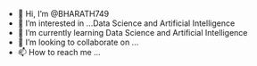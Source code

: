 - 👋 Hi, I’m @BHARATH749
- 👀 I’m interested in ...Data Science and Artificial Intelligence
- 🌱 I’m currently learning Data Science and Artificial Intelligence
- 💞️ I’m looking to collaborate on ...
- 📫 How to reach me ...

<!---
BHARATH749/BHARATH749 is a ✨ special ✨ repository because its `README.md` (this file) appears on your GitHub profile.
You can click the Preview link to take a look at your changes.
--->
